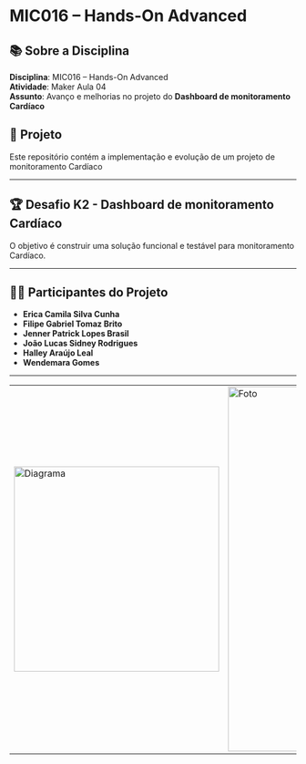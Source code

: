# MIC016 – Hands-On Advanced

## 📚 Sobre a Disciplina  
**Disciplina**: MIC016 – Hands-On Advanced  
**Atividade**: Maker Aula 04  
**Assunto**: Avanço e melhorias no projeto do **Dashboard de monitoramento Cardíaco**

## 🚀 Projeto  
Este repositório contém a implementação e evolução de um projeto de monitoramento Cardíaco

---

## 🏆 Desafio K2 - Dashboard de monitoramento Cardíaco
O objetivo é construir uma solução funcional e testável para monitoramento Cardíaco.

---

## 👩‍💻 Participantes do Projeto  
- **Erica Camila Silva Cunha**  
- **Filipe Gabriel Tomaz Brito**  
- **Jenner Patrick Lopes Brasil**
- **João Lucas Sidney Rodrigues**
- **Halley Araújo Leal**
- **Wendemara Gomes**

---

|   |   |
|----------|----------|
| <img src="https://github.com/user-attachments/assets/67f8841b-2492-4b22-94c4-851c4e2556de" alt="Diagrama" width="360">|<img src="https://github.com/user-attachments/assets/7497e593-5fef-4111-a7a5-71cb8409e068" alt="Foto" width="640"> |

